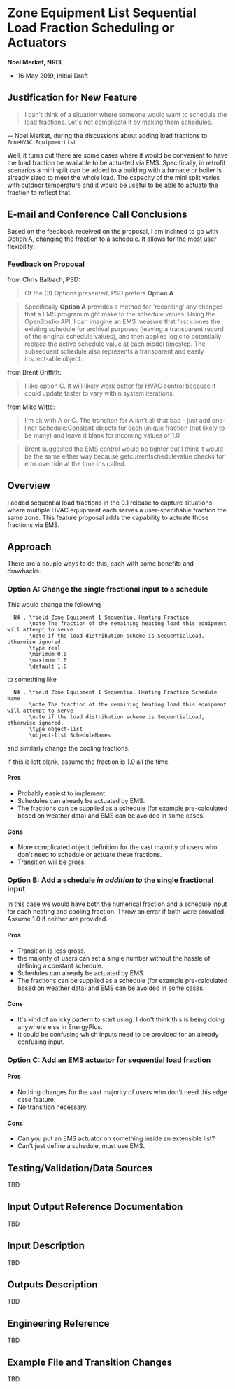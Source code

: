 Zone Equipment List Sequential Load Fraction Scheduling or Actuators 
====================================================================

**Noel Merket, NREL**

 - 16 May 2019, Initial Draft

## Justification for New Feature ##

> I can't think of a situation where someone would want to schedule the load fractions. Let's not complicate it by making them schedules.

-- Noel Merket, during the discussions about adding load fractions to `ZoneHVAC:EquipmentList`

Well, it turns out there are some cases where it would be convenient to have the load fraction be available to be actuated via EMS. Specifically, in retrofit scenarios a mini split can be added to a building with a furnace or boiler is already sized to meet the whole load. The capacity of the mini split varies with outdoor temperature and it would be useful to be able to actuate the fraction to reflect that. 

## E-mail and  Conference Call Conclusions ##

Based on the feedback received on the proposal, I am inclined to go with Option A, changing the fraction to a schedule. It allows for the most user flexibility. 

### Feedback on Proposal

from Chris Balbach, PSD:

> Of the (3) Options presented, PSD prefers **Option A**

> Specifically **Option A** provides a method for 'recording' any changes that a EMS program might make to the schedule values. Using the OpenStudio API, I can imagine an EMS measure that first clones the existing schedule for archival purposes (leaving a transparent record of the original schedule values), and then applies logic to potentially replace the active schedule value at each model timestep. The subsequent  schedule also represents a transparent and easily inspect-able object.

from Brent Griffith:

> I like option C. It will likely work better for HVAC control because it could update faster to vary within system iterations.

from Mike Witte:

> I'm ok with A or C. The transiton for A isn't all that bad - just add one-liner Schedule:Constant objects for each unique fraction (not likely to be many) and leave it blank for incoming values of 1.0

> Brent suggested the EMS control would be tighter but I think it would be the same either way because getcurrentschedulevalue checks for ems override at the time it's called.

## Overview ##

I added sequential load fractions in the 9.1 release to capture situations where multiple HVAC equipment each serves a user-specifiable fraction the same zone. This feature proposal adds the capability to actuate those fractions via EMS.

## Approach ##

There are a couple ways to do this, each with some benefits and drawbacks. 

### Option A: Change the single fractional input to a schedule

This would change the following 

```
  N4 , \field Zone Equipment 1 Sequential Heating Fraction
       \note The fraction of the remaining heating load this equipment will attempt to serve
       \note if the load distribution scheme is SequentialLoad, otherwise ignored.
       \type real
       \minimum 0.0
       \maximum 1.0
       \default 1.0
```

to something like 

```
  N4 , \field Zone Equipment 1 Sequential Heating Fraction Schedule Name
       \note The fraction of the remaining heating load this equipment will attempt to serve
       \note if the load distribution scheme is SequentialLoad, otherwise ignored.
       \type object-list
       \object-list ScheduleNames
```

and similarly change the cooling fractions.

If this is left blank, assume the fraction is 1.0 all the time.

#### Pros

- Probably easiest to implement.
- Schedules can already be actuated by EMS.
- The fractions can be supplied as a schedule (for example pre-calculated based on weather data) and EMS can be avoided in some cases.

#### Cons

- More complicated object definition for the vast majority of users who don't need to schedule or actuate these fractions.
- Transition will be gross.

### Option B: Add a schedule _in addition to_ the single fractional input

In this case we would have both the numerical fraction and a schedule input for each heating and cooling fraction. Throw an error if both were provided. Assume 1.0 if neither are provided.

#### Pros

- Transition is less gross.
- the majority of users can set a single number without the hassle of defining a constant schedule.
- Schedules can already be actuated by EMS.
- The fractions can be supplied as a schedule (for example pre-calculated based on weather data) and EMS can be avoided in some cases.

#### Cons

- It's kind of an icky pattern to start using. I don't think this is being doing anywhere else in EnergyPlus. 
- It could be confusing which inputs need to be provided for an already confusing input. 

### Option C: Add an EMS actuator for sequential load fraction

#### Pros

- Nothing changes for the vast majority of users who don't need this edge case feature.
- No transition necessary.

#### Cons

- Can you put an EMS actuator on something inside an extensible list?
- Can't just define a schedule, must use EMS.

## Testing/Validation/Data Sources ##

TBD

## Input Output Reference Documentation ##

TBD

## Input Description ##

TBD

## Outputs Description ##

TBD

## Engineering Reference ##

TBD

## Example File and Transition Changes ##

TBD

